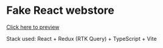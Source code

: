 # Fake React webstore

[Click here to preview](https://react-fakestore-one.vercel.app/)

Stack used: React + Redux (RTK Query) + TypeScript + Vite
